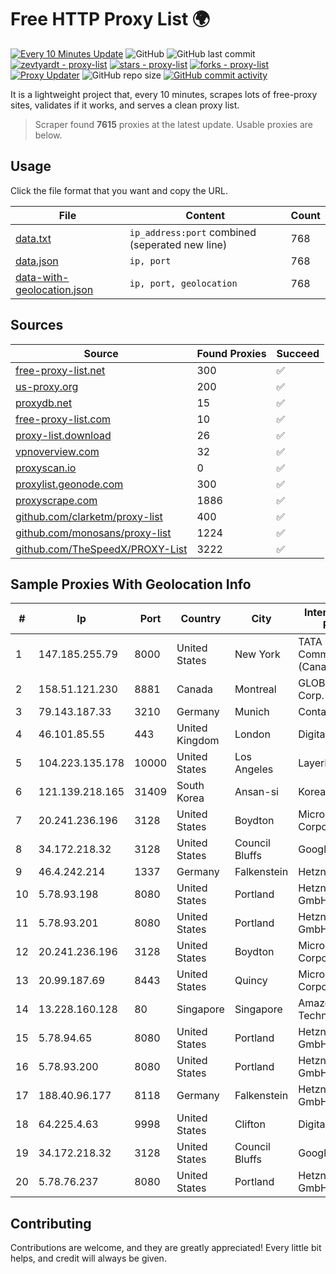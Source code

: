 
# Free HTTP Proxy List 🌍

[![Every 10 Minutes Update](https://github.com/mertguvencli/http-proxy-list/actions/workflows/main.yml/badge.svg?branch=main)](https://github.com/mertguvencli/http-proxy-list/actions/workflows/main.yml)
![GitHub](https://img.shields.io/github/license/mertguvencli/http-proxy-list)
![GitHub last commit](https://img.shields.io/github/last-commit/mertguvencli/http-proxy-list)
[![zevtyardt - proxy-list](https://img.shields.io/static/v1?label=zevtyardt&message=proxy-list&color=blue&logo=github)](https://github.com/zevtyardt/proxy-list "Go to GitHub repo")
[![stars - proxy-list](https://img.shields.io/github/stars/zevtyardt/proxy-list?style=social)](https://github.com/zevtyardt/proxy-list)
[![forks - proxy-list](https://img.shields.io/github/forks/zevtyardt/proxy-list?style=social)](https://github.com/zevtyardt/proxy-list)
[![Proxy Updater](https://github.com/zevtyardt/proxy-list/workflows/Proxy%20Updater/badge.svg)](https://github.com/zevtyardt/proxy-list/actions?query=workflow:"Proxy+Updater")
![GitHub repo size](https://img.shields.io/github/repo-size/zevtyardt/proxy-list)
[![GitHub commit activity](https://img.shields.io/github/commit-activity/m/zevtyardt/proxy-list?logo=commits)](https://github.com/zevtyardt/proxy-list/commits/main)

It is a lightweight project that, every 10 minutes, scrapes lots of free-proxy sites, validates if it works, and serves a clean proxy list.

> Scraper found **7615** proxies at the latest update. Usable proxies are below.

## Usage

Click the file format that you want and copy the URL.

|File|Content|Count|
|----|-------|-----|
|[data.txt](https://raw.githubusercontent.com/mertguvencli/http-proxy-list/main/proxy-list/data.txt)|`ip_address:port` combined (seperated new line)|768|
|[data.json](https://raw.githubusercontent.com/mertguvencli/http-proxy-list/main/proxy-list/data.json)|`ip, port`|768|
|[data-with-geolocation.json](https://raw.githubusercontent.com/mertguvencli/http-proxy-list/main/proxy-list/data-with-geolocation.json)|`ip, port, geolocation`|768|

## Sources

|Source|Found Proxies|Succeed|
|------|-------------|-------|
|[free-proxy-list.net](https://free-proxy-list.net)|300|✅|
|[us-proxy.org](https://www.us-proxy.org)|200|✅|
|[proxydb.net](http://proxydb.net)|15|✅|
|[free-proxy-list.com](https://free-proxy-list.com/?page=&port=&type%5B%5D=http&type%5B%5D=https&up_time=0&search=Search)|10|✅|
|[proxy-list.download](https://www.proxy-list.download/HTTP)|26|✅|
|[vpnoverview.com](https://vpnoverview.com/privacy/anonymous-browsing/free-proxy-servers)|32|✅|
|[proxyscan.io](https://www.proxyscan.io)|0|✅|
|[proxylist.geonode.com](https://proxylist.geonode.com/api/proxy-list?limit=300&page=1&sort_by=lastChecked&sort_type=desc&protocols=http,https)|300|✅|
|[proxyscrape.com](https://api.proxyscrape.com/v2/?request=displayproxies&protocol=http&timeout=10000&country=all&ssl=all&anonymity=all)|1886|✅|
|[github.com/clarketm/proxy-list](https://raw.githubusercontent.com/clarketm/proxy-list/master/proxy-list-raw.txt)|400|✅|
|[github.com/monosans/proxy-list](https://raw.githubusercontent.com/monosans/proxy-list/main/proxies/http.txt)|1224|✅|
|[github.com/TheSpeedX/PROXY-List](https://raw.githubusercontent.com/TheSpeedX/PROXY-List/master/http.txt)|3222|✅|


## Sample Proxies With Geolocation Info

|#|Ip|Port|Country|City|Internet Service Provider|
|-|--|----|-------|----|-------------------------|
|1|147.185.255.79|8000|United States|New York|TATA Communications (Canada) Ltd.|
|2|158.51.121.230|8881|Canada|Montreal|GLOBALTELEHOST Corp.|
|3|79.143.187.33|3210|Germany|Munich|Contabo GmbH|
|4|46.101.85.55|443|United Kingdom|London|DigitalOcean|
|5|104.223.135.178|10000|United States|Los Angeles|LayerHost|
|6|121.139.218.165|31409|South Korea|Ansan-si|Korea Telecom|
|7|20.241.236.196|3128|United States|Boydton|Microsoft Corporation|
|8|34.172.218.32|3128|United States|Council Bluffs|Google LLC|
|9|46.4.242.214|1337|Germany|Falkenstein|Hetzner|
|10|5.78.93.198|8080|United States|Portland|Hetzner Online GmbH|
|11|5.78.93.201|8080|United States|Portland|Hetzner Online GmbH|
|12|20.241.236.196|3128|United States|Boydton|Microsoft Corporation|
|13|20.99.187.69|8443|United States|Quincy|Microsoft Corporation|
|14|13.228.160.128|80|Singapore|Singapore|Amazon Technologies Inc.|
|15|5.78.94.65|8080|United States|Portland|Hetzner Online GmbH|
|16|5.78.93.200|8080|United States|Portland|Hetzner Online GmbH|
|17|188.40.96.177|8118|Germany|Falkenstein|Hetzner Online GmbH|
|18|64.225.4.63|9998|United States|Clifton|DigitalOcean, LLC|
|19|34.172.218.32|3128|United States|Council Bluffs|Google LLC|
|20|5.78.76.237|8080|United States|Portland|Hetzner Online GmbH|



## Contributing

Contributions are welcome, and they are greatly appreciated! Every
little bit helps, and credit will always be given.

